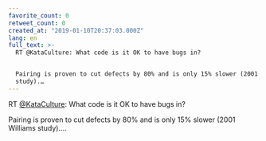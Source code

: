 ```yaml
---
favorite_count: 0
retweet_count: 0
created_at: "2019-01-10T20:37:03.000Z"
lang: en
full_text: >-
  RT @KataCulture: What code is it OK to have bugs in?


  Pairing is proven to cut defects by 80% and is only 15% slower (2001 Williams
  study).…
---
```


RT [@KataCulture](https://twitter.com/KataCulture): What code is it OK to have
bugs in?

Pairing is proven to cut defects by 80% and is only 15% slower (2001 Williams
study).…
